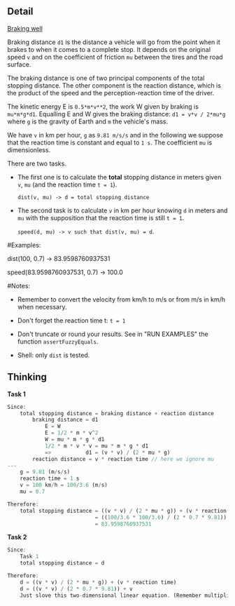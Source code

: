 ## Detail

[Braking well](https://www.codewars.com/kata/braking-well/train/rust)

Braking distance `d1` is the distance a vehicle will go from the point when it brakes to when it comes to a complete stop. It depends on the original speed `v` and on the coefficient of friction `mu` between the tires and the road surface.

The braking distance is one of two principal components of the total stopping distance. The other component is the reaction distance, which is the product of the speed and the perception-reaction time of the driver.

The kinetic energy E is `0.5*m*v**2`, the work W given by braking is `mu*m*g*d1`. Equalling E and W gives the braking distance: `d1 = v*v / 2*mu*g` where `g` is the gravity of Earth and `m` the vehicle's mass. 

We have `v` in km per hour, `g` as `9.81 m/s/s` and in the following we suppose that the reaction time is constant and equal to `1 s`. The coefficient `mu` is dimensionless.

There are two tasks. 

- The first one is to calculate the **total** stopping distance in meters given `v`, `mu` (and the reaction time `t = 1`).

  `dist(v, mu) -> d = total stopping distance`

- The second task is to calculate `v` in km per hour knowing `d` in meters and `mu` with the supposition that the reaction time is still `t = 1`.

  `speed(d, mu) -> v such that dist(v, mu) = d`.

\#Examples:

dist(100, 0.7) -> 83.9598760937531

speed(83.9598760937531, 0.7) -> 100.0

\#Notes:

- Remember to convert the velocity from km/h to m/s or from m/s in km/h when necessary.
- Don't forget the reaction time t: `t = 1`
- Don't truncate or round your results. See in "RUN EXAMPLES" the function `assertFuzzyEquals`.


- Shell: only `dist` is tested.

## Thinking

**Task 1**

```rust
Since:
    total stopping distance = braking distance + reaction distance
	    braking distance = d1
            E = W
	        E = 1/2 * m * v^2
            W = mu * m * g * d1
            1/2 * m * v * v = mu * m * g * d1
            =>           d1 = (v * v) / (2 * mu * g)
        reaction distance = v * reaction time // here we ignore mu
---
    g = 9.81 (m/s/s)
    reaction time = 1 s
    v = 100 km/h = 100/3.6 (m/s)
    mu = 0.7

Therefore:
    total stopping distance = ((v * v) / (2 * mu * g)) + (v * reaction time)
                            = ((100/3.6 * 100/3.6) / (2 * 0.7 * 9.81)) + (100/3.6 * 1)
                            = 83.9598760937531                 
```

**Task 2**

```rust
Since: 
    Task 1
    total stopping distance = d

Therefore:
    d = ((v * v) / (2 * mu * g)) + (v * reaction time)
    d = ((v * v) / (2 * 0.7 * 9.81)) + v
    Just slove this two-dimensional linear equation. (Remember multiplied v by 3.6)
```

